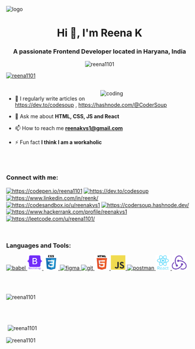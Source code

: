 ![logo](https://github.com/user-attachments/assets/d6d69f7a-7659-4a7d-8b96-99bc513ef610)
<h1 align="center">Hi 👋, I'm Reena K</h1>
<h3 align="center">A passionate Frontend Developer located in Haryana, India</h3>

<p align="center"> <img src="https://komarev.com/ghpvc/?username=reena1101&label=Profile%20views&color=0e75b6&style=flat" alt="reena1101" /> </p>

<p align="left"> <a href="https://github.com/ryo-ma/github-profile-trophy"><img src="https://github-profile-trophy.vercel.app/?username=reena1101" alt="reena1101" /></a> </p>

<br/>

<img align="right" alt="coding" width="250" marginLeft="30px" src="https://github.com/user-attachments/assets/c460cced-f7c3-455c-8407-4092e5c91633"/>

- 📝 I regularly write articles on https://dev.to/codesoup , https://hashnode.com/@CoderSoup

- 💬 Ask me about **HTML, CSS, JS and React**

- 📫 How to reach me **reenakvs1@gmail.com**

- ⚡ Fun fact **I think I am a workaholic**


<br/>
<br/>

<h3 align="left">Connect with me:</h3>
<p align="left">
<a href="https://codepen.io/https://codepen.io/reena1101" target="blank"><img align="center" src="https://raw.githubusercontent.com/rahuldkjain/github-profile-readme-generator/master/src/images/icons/Social/codepen.svg" alt="https://codepen.io/reena1101" height="30" width="40" /></a>
<a href="https://dev.to/https://dev.to/codesoup" target="blank"><img align="center" src="https://raw.githubusercontent.com/rahuldkjain/github-profile-readme-generator/master/src/images/icons/Social/devto.svg" alt="https://dev.to/codesoup" height="30" width="40" /></a>
<a href="https://linkedin.com/in/https://www.linkedin.com/in/reenk/" target="blank"><img align="center" src="https://raw.githubusercontent.com/rahuldkjain/github-profile-readme-generator/master/src/images/icons/Social/linked-in-alt.svg" alt="https://www.linkedin.com/in/reenk/" height="30" width="40" /></a>
<a href="https://codesandbox.com/https://codesandbox.io/u/reenakvs1" target="blank"><img align="center" src="https://raw.githubusercontent.com/rahuldkjain/github-profile-readme-generator/master/src/images/icons/Social/codesandbox.svg" alt="https://codesandbox.io/u/reenakvs1" height="30" width="40" /></a>
<a href="https://hashnode.com/https://codersoup.hashnode.dev/" target="blank"><img align="center" src="https://raw.githubusercontent.com/rahuldkjain/github-profile-readme-generator/master/src/images/icons/Social/hashnode.svg" alt="https://codersoup.hashnode.dev/" height="30" width="40" /></a>
<a href="https://www.hackerrank.com/https://www.hackerrank.com/profile/reenakvs1" target="blank"><img align="center" src="https://raw.githubusercontent.com/rahuldkjain/github-profile-readme-generator/master/src/images/icons/Social/hackerrank.svg" alt="https://www.hackerrank.com/profile/reenakvs1" height="30" width="40" /></a>
<a href="https://www.leetcode.com/https://leetcode.com/u/reena1101/" target="blank"><img align="center" src="https://raw.githubusercontent.com/rahuldkjain/github-profile-readme-generator/master/src/images/icons/Social/leet-code.svg" alt="https://leetcode.com/u/reena1101/" height="30" width="40" /></a>
</p>

<br/>
<h3 align="left">Languages and Tools:</h3>
<p align="left"> <a href="https://babeljs.io/" target="_blank" rel="noreferrer"> <img src="https://www.vectorlogo.zone/logos/babeljs/babeljs-icon.svg" alt="babel" width="40" height="40"/> </a> <a href="https://getbootstrap.com" target="_blank" rel="noreferrer"> <img src="https://raw.githubusercontent.com/devicons/devicon/master/icons/bootstrap/bootstrap-plain-wordmark.svg" alt="bootstrap" width="40" height="40"/> </a> <a href="https://www.w3schools.com/css/" target="_blank" rel="noreferrer"> <img src="https://raw.githubusercontent.com/devicons/devicon/master/icons/css3/css3-original-wordmark.svg" alt="css3" width="40" height="40"/> </a> <a href="https://www.figma.com/" target="_blank" rel="noreferrer"> <img src="https://www.vectorlogo.zone/logos/figma/figma-icon.svg" alt="figma" width="40" height="40"/> </a> <a href="https://git-scm.com/" target="_blank" rel="noreferrer"> <img src="https://www.vectorlogo.zone/logos/git-scm/git-scm-icon.svg" alt="git" width="40" height="40"/> </a> <a href="https://www.w3.org/html/" target="_blank" rel="noreferrer"> <img src="https://raw.githubusercontent.com/devicons/devicon/master/icons/html5/html5-original-wordmark.svg" alt="html5" width="40" height="40"/> </a> <a href="https://developer.mozilla.org/en-US/docs/Web/JavaScript" target="_blank" rel="noreferrer"> <img src="https://raw.githubusercontent.com/devicons/devicon/master/icons/javascript/javascript-original.svg" alt="javascript" width="40" height="40"/> </a> <a href="https://postman.com" target="_blank" rel="noreferrer"> <img src="https://www.vectorlogo.zone/logos/getpostman/getpostman-icon.svg" alt="postman" width="40" height="40"/> </a> <a href="https://reactjs.org/" target="_blank" rel="noreferrer"> <img src="https://raw.githubusercontent.com/devicons/devicon/master/icons/react/react-original-wordmark.svg" alt="react" width="40" height="40"/> </a> <a href="https://redux.js.org" target="_blank" rel="noreferrer"> <img src="https://raw.githubusercontent.com/devicons/devicon/master/icons/redux/redux-original.svg" alt="redux" width="40" height="40"/> </a> </p>
<br/>
<br/>

<p><img align="left" src="https://github-readme-stats.vercel.app/api/top-langs?username=reena1101&show_icons=true&locale=en&layout=compact" alt="reena1101" /></p>
<br/>
<br/>
<br/>
<br/>

<p>&nbsp;<img align="center" src="https://github-readme-stats.vercel.app/api?username=reena1101&show_icons=true&locale=en" alt="reena1101" /></p>

<p><img align="center" src="https://github-readme-streak-stats.herokuapp.com/?user=reena1101&" alt="reena1101" /></p>
